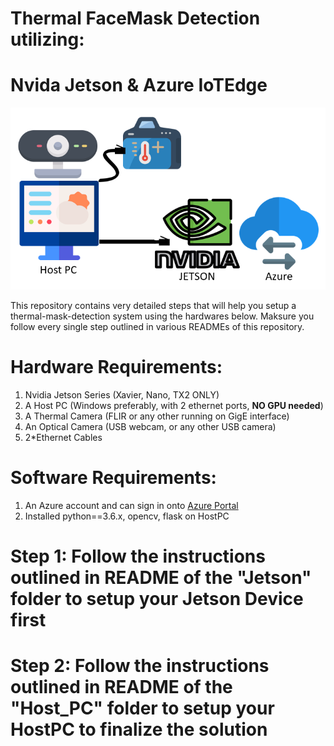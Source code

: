 # Thermal FaceMask Detection utilizing:
# Nvida Jetson & Azure IoTEdge
![Overall Schematic](/Overall_Schematic.png)

This repository contains very detailed steps that will help you setup a thermal-mask-detection system using the hardwares below.
Maksure you follow every single step outlined in various READMEs of this repository.

# Hardware Requirements:
1. Nvidia Jetson Series (Xavier, Nano, TX2 ONLY)
2. A Host PC (Windows preferably, with 2 ethernet ports, **NO GPU needed**)
3. A Thermal Camera (FLIR or any other running on GigE interface)
4. An Optical Camera (USB webcam, or any other USB camera)
5. 2*Ethernet Cables

# Software Requirements:
1. An Azure account and can sign in onto [Azure Portal](https://portal.azure.com)
2. Installed python==3.6.x, opencv, flask on HostPC

# Step 1: Follow the instructions outlined in README of the "Jetson" folder to setup your Jetson Device first

# Step 2: Follow the instructions outlined in README of the "Host_PC" folder to setup your HostPC to finalize the solution


